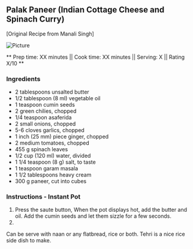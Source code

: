 ## Palak Paneer (Indian Cottage Cheese and Spinach Curry)

[Original Recipe from Manali Singh]

![Picture](../img/Link_to_picture)

** Prep time: XX minutes || Cook time: XX minutes || Serving: X || Rating X/10 **

### Ingredients

- 2 tablespoons unsalted butter
- 1/2 tablespoon (8 ml) vegetable oil
- 1 teaspoon cumin seeds
- 2 green chilies, chopped
- 1/4 teaspoon asaferida
- 2 small onions, chopped
- 5-6 cloves garlics, chopped
- 1 inch (25 mm) piece ginger, chopped
- 2 medium tomatoes, chopped
- 455 g spinach leaves
- 1/2 cup (120 ml) water, divided
- 1 1/4 teaspoon (8 g) salt, to taste
- 1 teaspoon garam masala 
- 1 1/2 tablespoons heavy cream
- 300 g paneer, cut into cubes

### Instructions - Instant Pot

1. Press the saute button, When the pot displays hot, add the butter and oil. Add the cumin seeds and let them sizzle for a few seconds.
2. 

Can be serve with naan or any flatbread, rice or both. Tehri is a nice rice side dish to make.   

